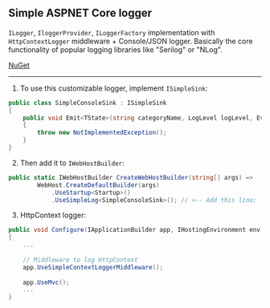 ## Simple ASPNET Core logger

`ILogger`, `IloggerProvider`, `ILoggerFactory` implementation with `HttpContextLogger` middleware + Console/JSON logger. Basically the core functionality of popular logging libraries like "Serilog" or "NLog".

[NuGet](https://www.nuget.org/packages/Simple-aspnet-core-logger)

------------

1) To use this customizable logger, implement `ISimpleSink`:

```csharp
public class SimpleConsoleSink : ISimpleSink
{
    public void Emit<TState>(string categoryName, LogLevel logLevel, EventId eventId, TState state, Exception exception, string message)
    {
        throw new NotImplementedException();
    }
}
```

2) Then add it to `IWebHostBuilder`:
```csharp
public static IWebHostBuilder CreateWebHostBuilder(string[] args) =>
        WebHost.CreateDefaultBuilder(args)
            .UseStartup<Startup>()
            .UseSimpleLog<SimpleConsoleSink>(); // <-- Add this line;
```

3) HttpContext logger:

```csharp
public void Configure(IApplicationBuilder app, IHostingEnvironment env)
{
    ...
    
    // Middleware to log HttpContext
    app.UseSimpleContextLoggerMiddleware();
    
    app.UseMvc();
    ...
}
```
